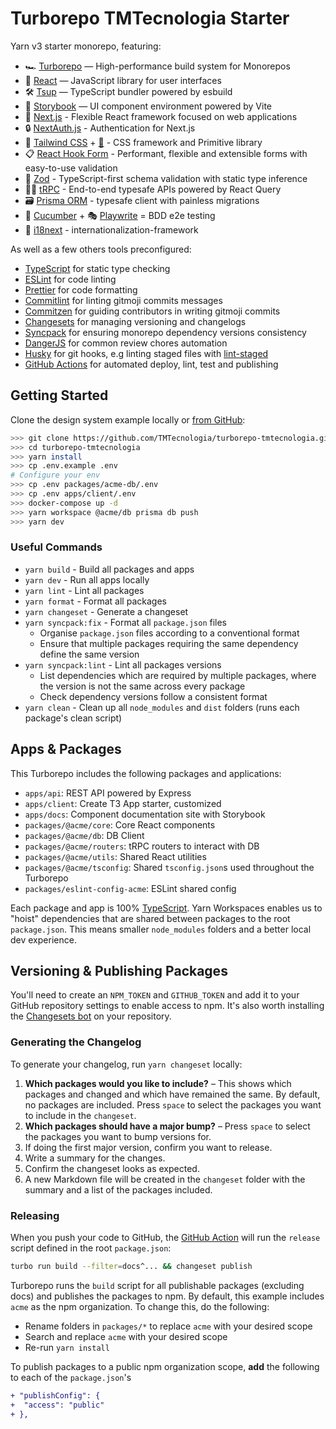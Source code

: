 # Turborepo TMTecnologia Starter

Yarn v3 starter monorepo, featuring:

- 🏎 [Turborepo](https://turborepo.org) — High-performance build system for Monorepos
- 🚀 [React](https://reactjs.org/) — JavaScript library for user interfaces
- 🛠 [Tsup](https://github.com/egoist/tsup) — TypeScript bundler powered by esbuild
- 📖 [Storybook](https://storybook.js.org/) — UI component environment powered by Vite
- 🔼 [Next.js](https://nextjs.org/) - Flexible React framework focused on web applications
- 🔒️ [NextAuth.js](https://next-auth.js.org/) - Authentication for Next.js
- 💄 [Tailwind CSS](https://tailwindcss.com/) + [🩻](https://www.radix-ui.com/) - CSS framework and Primitive library
- 📋 [React Hook Form](https://react-hook-form.com/) - Performant, flexible and extensible forms with easy-to-use validation
- 💎 [Zod](https://zod.dev/) - TypeScript-first schema validation with static type inference
- 🧑‍💻 [tRPC](https://trpc.io/) - End-to-end typesafe APIs powered by React Query
- 🗃️ [Prisma ORM](https://prisma.io/) - typesafe client with painless migrations
- 🥒 [Cucumber](https://cucumber.io/) + 🎭 [Playwrite](https://playwright.dev/) = BDD e2e testing
- 💬 [i18next](https://www.i18next.com/) - internationalization-framework

As well as a few others tools preconfigured:

- [TypeScript](https://www.typescriptlang.org/) for static type checking
- [ESLint](https://eslint.org/) for code linting
- [Prettier](https://prettier.io) for code formatting
- [Commitlint](https://commitlint.js.org/) for linting gitmoji commits messages
- [Commitzen](https://commitizen-tools.github.io/commitizen/) for guiding contributors in writing gitmoji commits
- [Changesets](https://github.com/changesets/changesets) for managing versioning and changelogs
- [Syncpack](https://github.com/JamieMason/syncpack#readme) for ensuring monorepo dependency versions consistency
- [DangerJS](https://danger.systems/js/) for common review chores automation
- [Husky](https://typicode.github.io/husky/#/) for git hooks, e.g linting staged files with [lint-staged](https://github.com/okonet/lint-staged#readme)
- [GitHub Actions](https://github.com/features/actions) for automated deploy, lint, test and publishing

## Getting Started

Clone the design system example locally or [from GitHub](https://github.com/TMTecnologia/turborepo-tmtecnologia):

```bash
>>> git clone https://github.com/TMTecnologia/turborepo-tmtecnologia.git
>>> cd turborepo-tmtecnologia
>>> yarn install
>>> cp .env.example .env
# Configure your env
>>> cp .env packages/acme-db/.env
>>> cp .env apps/client/.env
>>> docker-compose up -d
>>> yarn workspace @acme/db prisma db push
>>> yarn dev
```

### Useful Commands

- `yarn build` - Build all packages and apps
- `yarn dev` - Run all apps locally
- `yarn lint` - Lint all packages
- `yarn format` - Format all packages
- `yarn changeset` - Generate a changeset
- `yarn syncpack:fix` - Format all `package.json` files
  - Organise `package.json` files according to a conventional format
  - Ensure that multiple packages requiring the same dependency define the same
  version
- `yarn syncpack:lint` - Lint all packages versions
  - List dependencies which are required by multiple packages, where the version is not the same across every package
  - Check dependency versions follow a consistent format
- `yarn clean` - Clean up all `node_modules` and `dist` folders (runs each package's clean script)

## Apps & Packages

This Turborepo includes the following packages and applications:

- `apps/api`: REST API powered by Express
- `apps/client`: Create T3 App starter, customized
- `apps/docs`: Component documentation site with Storybook
- `packages/@acme/core`: Core React components
- `packages/@acme/db`: DB Client
- `packages/@acme/routers`: tRPC routers to interact with DB
- `packages/@acme/utils`: Shared React utilities
- `packages/@acme/tsconfig`: Shared `tsconfig.json`s used throughout the Turborepo
- `packages/eslint-config-acme`: ESLint shared config

Each package and app is 100% [TypeScript](https://www.typescriptlang.org/). Yarn Workspaces enables us to "hoist" dependencies that are shared between packages to the root `package.json`. This means smaller `node_modules` folders and a better local dev experience.

## Versioning & Publishing Packages

You'll need to create an `NPM_TOKEN` and `GITHUB_TOKEN` and add it to your GitHub repository settings to enable access to npm. It's also worth installing the [Changesets bot](https://github.com/apps/changeset-bot) on your repository.

### Generating the Changelog

To generate your changelog, run `yarn changeset` locally:

1. **Which packages would you like to include?** – This shows which packages and changed and which have remained the same. By default, no packages are included. Press `space` to select the packages you want to include in the `changeset`.
1. **Which packages should have a major bump?** – Press `space` to select the packages you want to bump versions for.
1. If doing the first major version, confirm you want to release.
1. Write a summary for the changes.
1. Confirm the changeset looks as expected.
1. A new Markdown file will be created in the `changeset` folder with the summary and a list of the packages included.

### Releasing

When you push your code to GitHub, the [GitHub Action](https://github.com/changesets/action) will run the `release` script defined in the root `package.json`:

```bash
turbo run build --filter=docs^... && changeset publish
```

Turborepo runs the `build` script for all publishable packages (excluding docs) and publishes the packages to npm. By default, this example includes `acme` as the npm organization. To change this, do the following:

- Rename folders in `packages/*` to replace `acme` with your desired scope
- Search and replace `acme` with your desired scope
- Re-run `yarn install`

To publish packages to a public npm organization scope, **add** the following to each of the `package.json`'s

```diff
+ "publishConfig": {
+  "access": "public"
+ },
```

